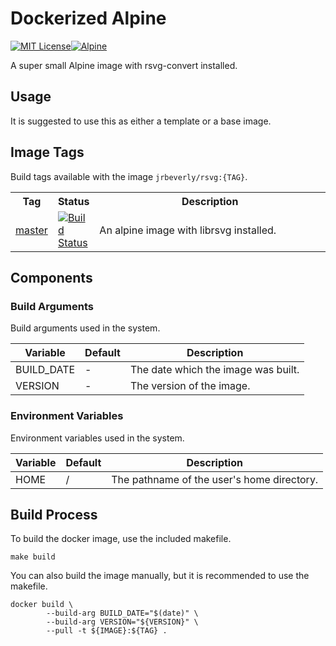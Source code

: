 # Dockerized Alpine
[![MIT License][license-badge]][license][![Alpine][alpine-badge]][alpine]

A super small Alpine image with rsvg-convert installed.

## Usage

It is suggested to use this as either a template or a base image.

## Image Tags

Build tags available with the image `jrbeverly/rsvg:{TAG}`.

<table>
  <tr>
    <th width="7%">Tag</th>
    <th width="10%">Status</th> 
    <th>Description</th>
  </tr>
  <tr>
    <td><a href="/../tree/master">master</a></td>
    <td><a href="/../commits/master"><img alt="Build Status" src="/../badges/master/build.svg"/></a></td>
    <td>An alpine image with librsvg installed.</td>
  </tr>
</table>

## Components
### Build Arguments

Build arguments used in the system.

| Variable | Default | Description |
| -------- | ------- |------------ |
| BUILD_DATE | - | The date which the image was built. |
| VERSION | - | The version of the image. |

### Environment Variables

Environment variables used in the system.

| Variable | Default | Description |
| -------- | ------- |------------ |
| HOME | / | The pathname of the user's home directory. |

## Build Process

To build the docker image, use the included makefile.

```
make build
```

You can also build the image manually, but it is recommended to use the makefile.

```
docker build \
		--build-arg BUILD_DATE="$(date)" \
		--build-arg VERSION="${VERSION}" \
		--pull -t ${IMAGE}:${TAG} .
```

[license-badge]: https://img.shields.io/badge/license-MIT-blue.svg?maxAge=2592000
[license]: /../blob/master/LICENSE
[alpine-badge]: https://img.shields.io/badge/alpine-3.5-green.svg?maxAge=2592000
[alpine]: https://alpinelinux.org/posts/Alpine-3.5.0-released.html
